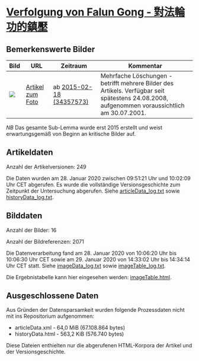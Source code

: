 # [Verfolgung von Falun Gong - 對法輪功的鎮壓](https://zh.wikipedia.org/wiki/%E5%B0%8D%E6%B3%95%E8%BC%AA%E5%8A%9F%E7%9A%84%E9%8E%AE%E5%A3%93)

## Bemerkenswerte Bilder

| Bild | URL | Zeitraum | Kommentar |
| - | - | - | - |
| ![](https://upload.wikimedia.org/wikipedia/commons/thumb/4/4a/FalunDafa_Burn_tanyongjie.jpg/290px-FalunDafa_Burn_tanyongjie.jpg) | [Artikel zum Foto](https://commons.wikimedia.org/wiki/File:FalunDafa_Burn_tanyongjie.jpg) | ab [2015-02-18 (34357573)](https://zh.wikipedia.org/w/index.php?oldid=34357573) | Mehrfache Löschungen - betrifft mehrere Bilder des Artikels. Verfügbar seit spätestens 24.08.2008, aufgenommen voraussichtlich am 30.07.2001. |

*NB* Das gesamte Sub-Lemma wurde erst 2015 erstellt und weist erwartungsgemäß von Beginn an kritische Bilder auf.

## Artikeldaten

Anzahl der Artikelversionen: 249

Die Daten wurden am 28. Januar 2020 zwischen 09:51:21 Uhr und 10:02:09 Uhr CET abgerufen. Es wurde die vollständige Versionsgeschichte zum Zeitpunkt der Untersuchung abgerufen. Siehe [articleData_log.txt](articleData_log.txt) sowie [historyData_log.txt](historyData_log.txt).

## Bilddaten

Anzahl der Bilder: 16

Anzahl der Bildreferenzen: 2071

Die Datenverarbeitung fand am 28. Januar 2020 von 10:06:20 Uhr bis 10:06:30 Uhr CET sowie am 29. Januar 2020 von 14:33:02 Uhr bis 14:34:14 Uhr CET statt. Siehe [imageData_log.txt](imageData_log.txt) sowie [imageTable_log.txt](imageTable_log.txt).

Die Ergebnistabelle kann hier eingesehen werden: [imageTable.html](imageTable.html).

## Ausgeschlossene Daten

Aus Gründen der Datensparsamkeit wurden folgende Prozessdaten nicht mit ins Repositorium aufgenommen:

- articleData.xml - 64,0 MiB (67.108.864 bytes)
- historyData.html - 563,2 KiB (576.740 bytes)

Diese Dateien enthielten nur die abgerufenen HTML-Korpora der Artikel und der Versionsgeschichte.